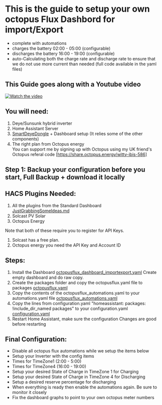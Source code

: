 This is the guide to setup your own octopus Flux Dashbord for import/Export
=============================================================================
- complete with automations
- charges the battery 02:00 - 05:00  (configurable)
- discharges the battery 16:00 - 19:00 (configurable)
- auto-Calculating both the charge rate and discharge rate to ensure that we do not use more current than needed (full code available in the yaml files)

## This Guide goes along with a Youtube video
[![Watch the video](https://img.youtube.com/vi/hrFTqnmWWso/0.jpg)](https://www.youtube.com/watch?v=hrFTqnmWWso)

## You will need:
1. Deye/Sunsunk hybrid inverter
2. Home Assistant Server
3. [SmartDeyeDongle](./SmartDeyeDongle.md) + Dashboard setup (It relies some of the other components)
4. The right plan from Octopus energy  
You can support me by signing up with Octopus using my UK friend's Octopus referal code
[https://share.octopus.energy/witty-ibis-586]

## Step 1: Backup your configuration before you start, Full Backup + download it locally

## HACS Plugins Needed:
1. All the plugins from the Standard Dashboard [JustGrabbingSomeIdeas.md](./JustGrabbingSomeIdeas.md)
2. Solcast PV Solar
3. Octopus Energy

Note that both of these require you to register for API Keys.
1. Solcast has a free plan.
2. Octopus energy you need the API Key and Account ID

## Steps:
1. Install the Dashboard [octopusflux_dashboard_importexport.yaml](./packages/octopusflux_dashboard_importexport.yaml) Create empty dashboard and do raw copy.
2. Create the packages folder and copy the octopusflux.yaml file to packages [octopusflux.yaml](./packages/octopusflux.yaml)
3. Copy the contents of the octopusflux_automations.yaml to your automations.yaml file [octopusflux_automations.yaml](./packages/octopusflux_automations.yaml)
4. Copy the lines from configuration.yaml "homeassistant: packages: !include_dir_named packages" to your configuration.yaml
[configuration.yaml](./configuration.yaml)
5. Restart Home Assistant, make sure the configuration Changes are good before restarting

## Final Configuration:
- Disable all octopus flux automations while we setup the items below
- Setup your Inverter with the config items
- Times for TimeZone1 (2:00 - 5:00)
- Times for TimeZone4 (16:00 - 19:00)
- Setup your desired State of Charge in TimeZone 1 for Charging
- Setup your desired State of Charge in TimeZone 4 for Discharging
- Setup a desired reserve percentage for discharging
- When everything is ready then enable the automations again. Be sure to monitor it closely
- Fix the dashboard graphs to point to your own octopus meter numbers
